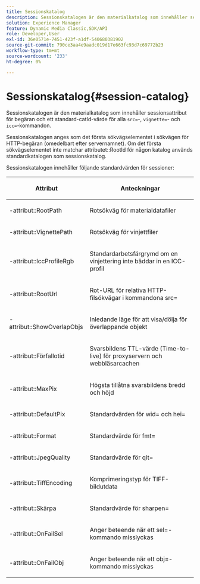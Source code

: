 ```yaml
---
title: Sessionskatalog
description: Sessionskatalogen är den materialkatalog som innehåller sessionsattribut för begäran och ett standard-catId-värde för alla kommandon src=, vignette= och icc=.
solution: Experience Manager
feature: Dynamic Media Classic,SDK/API
role: Developer,User
exl-id: 36e0571e-7451-423f-a1df-540680381902
source-git-commit: 790ce3aa4e9aadc019d17e663fc93d7c69772b23
workflow-type: tm+mt
source-wordcount: '233'
ht-degree: 0%

---
```


# Sessionskatalog{#session-catalog}

Sessionskatalogen är den materialkatalog som innehåller sessionsattribut för begäran och ett standard-catId-värde för alla `src=`-, `vignette=`- och `icc=`-kommandon.

Sessionskatalogen anges som det första sökvägselementet i sökvägen för HTTP-begäran (omedelbart efter servernamnet). Om det första sökvägselementet inte matchar attributet::RootId för någon katalog används standardkatalogen som sessionskatalog.

Sessionskatalogen innehåller följande standardvärden för sessioner:

<table id="table_DB5E0DD8E9B440A4964A1326433597C8"> 
 <thead> 
  <tr> 
   <th class="entry"> <p>Attribut </p> </th> 
   <th class="entry"> <p>Anteckningar </p> </th> 
  </tr> 
 </thead>
 <tbody> 
  <tr> 
   <td> <p> <span class="codeph">-attribut::RootPath</span> </p> </td> 
   <td> <p> Rotsökväg för materialdatafiler </p> </td> 
  </tr> 
  <tr> 
   <td> <p> <span class="codeph">-attribut::VignettePath</span> </p> </td> 
   <td> <p> Rotsökväg för vinjettfiler </p> </td> 
  </tr> 
  <tr> 
   <td> <p> <span class="codeph">-attribut::IccProfileRgb</span> </p> </td> 
   <td> <p> Standardarbetsfärgrymd om en vinjettering inte bäddar in en ICC-profil </p> </td> 
  </tr> 
  <tr> 
   <td> <p> <span class="codeph">-attribut::RootUrl</span> </p> </td> 
   <td> <p> Rot-URL för relativa HTTP-filsökvägar i kommandona <span class="codeph"> src=</span> </p> </td> 
  </tr> 
  <tr> 
   <td> <p> <span class="codeph">-attribut::ShowOverlapObjs</span> </p> </td> 
   <td> <p> Inledande läge för att visa/dölja för överlappande objekt </p> </td> 
  </tr> 
  <tr> 
   <td> <p> <span class="codeph">-attribut::Förfallotid</span> </p> </td> 
   <td> <p> Svarsbildens TTL-värde (Time-to-live) för proxyservern och webbläsarcachen </p> </td> 
  </tr> 
  <tr> 
   <td> <p> <span class="codeph">-attribut::MaxPix</span> </p> </td> 
   <td> <p> Högsta tillåtna svarsbildens bredd och höjd </p> </td> 
  </tr> 
  <tr> 
   <td> <p> <span class="codeph">-attribut::DefaultPix</span> </p> </td> 
   <td> <p> Standardvärden för <span class="codeph"> wid=</span> och <span class="codeph"> hei=</span> </p> </td> 
  </tr> 
  <tr> 
   <td> <p> <span class="codeph">-attribut::Format</span> </p> </td> 
   <td> <p> Standardvärde för <span class="codeph"> fmt=</span> </p> </td> 
  </tr> 
  <tr> 
   <td> <p> <span class="codeph">-attribut::JpegQuality</span> </p> </td> 
   <td> <p> Standardvärde för <span class="codeph"> qlt=</span> </p> </td> 
  </tr> 
  <tr> 
   <td> <p> <span class="codeph">-attribut::TiffEncoding</span> </p> </td> 
   <td> <p> Komprimeringstyp för TIFF-bildutdata </p> </td> 
  </tr> 
  <tr> 
   <td> <p> <span class="codeph">-attribut::Skärpa</span> </p> </td> 
   <td> <p> Standardvärde för <span class="codeph"> sharpen=</span> </p> </td> 
  </tr> 
  <tr> 
   <td> <p> <span class="codeph">-attribut::OnFailSel</span> </p> </td> 
   <td> <p> Anger beteende när ett <span class="codeph"> sel=</span>-kommando misslyckas </p> </td> 
  </tr> 
  <tr> 
   <td> <p> <span class="codeph">-attribut::OnFailObj</span> </p> </td> 
   <td> <p> Anger beteende när ett <span class="codeph"> obj=</span>-kommando misslyckas </p> </td> 
  </tr> 
 </tbody> 
</table>
